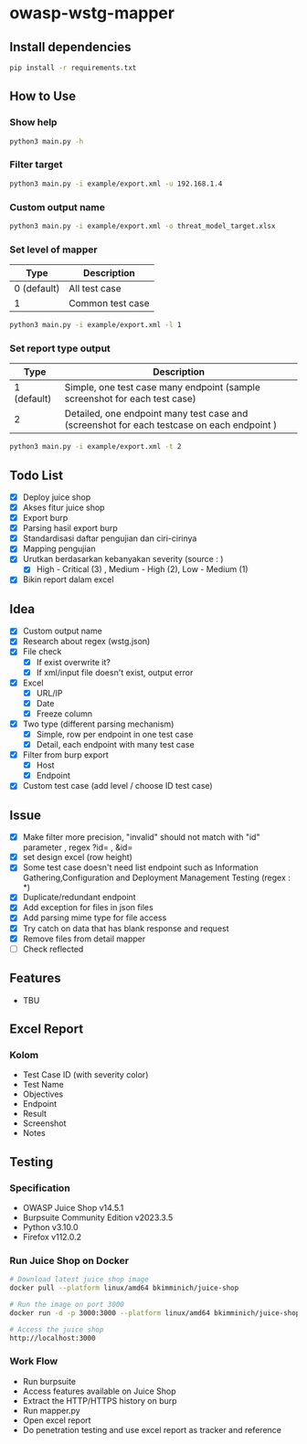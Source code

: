 # owasp-wstg-mapper

## Install dependencies

```bash
pip install -r requirements.txt
```

## How to Use

### Show help

```bash
python3 main.py -h
```

### Filter target

```bash
python3 main.py -i example/export.xml -u 192.168.1.4
```

### Custom output name

```bash
python3 main.py -i example/export.xml -o threat_model_target.xlsx
```

### Set level of mapper

| Type      | Description |
| ----------- | ----------- |
| 0 (default)     |  All test case  |
| 1   | Common test case |

```bash
python3 main.py -i example/export.xml -l 1
```

### Set report type output

| Type      | Description |
| ----------- | ----------- |
| 1 (default)     |  Simple, one test case many endpoint (sample screenshot for each test case)   |
| 2   | Detailed, one endpoint many test case and (screenshot for each testcase on each endpoint )       |

```bash
python3 main.py -i example/export.xml -t 2
```

## Todo List
- [X] Deploy juice shop
- [X] Akses fitur juice shop
- [X] Export burp
- [X] Parsing hasil export burp
- [X] Standardisasi daftar pengujian dan ciri-cirinya
- [X] Mapping pengujian
- [X] Urutkan berdasarkan kebanyakan severity (source : )
	- [X] High - Critical (3) , Medium - High (2), Low - Medium (1)
- [X] Bikin report dalam excel

## Idea
- [X] Custom output name
- [X] Research about regex (wstg.json)
- [X] File check
	- [X] If exist overwrite it?
	- [X] If xml/input file doesn't exist, output error
- [X] Excel
	- [X] URL/IP
	- [X] Date
	- [X] Freeze column
- [X] Two type (different parsing mechanism)
	- [X] Simple, row per endpoint in one test case 
	- [X] Detail, each endpoint with many test case 
- [X] Filter from burp export
	- [X] Host
	- [X] Endpoint
- [X] Custom test case (add level / choose ID test case)

## Issue
- [X] Make filter more precision, "invalid" should not match with "id" parameter , regex ?id= , &id=
- [X] set design excel (row height)
- [X] Some test case doesn't need list endpoint such as Information Gathering,Configuration and Deployment Management Testing (regex : *)
- [X] Duplicate/redundant endpoint
- [X] Add exception for files in json files
- [X] Add parsing mime type for file access
- [X] Try catch on data that has blank response and request
- [X] Remove files from detail mapper
- [ ] Check reflected

## Features
- TBU

## Excel Report

### Kolom
- Test Case ID (with severity color)
- Test Name
- Objectives
- Endpoint
- Result
- Screenshot
- Notes

## Testing

### Specification
- OWASP Juice Shop v14.5.1
- Burpsuite Community Edition v2023.3.5
- Python v3.10.0
- Firefox v112.0.2

### Run Juice Shop on Docker

```bash
# Download latest juice shop image
docker pull --platform linux/amd64 bkimminich/juice-shop

# Run the image on port 3000
docker run -d -p 3000:3000 --platform linux/amd64 bkimminich/juice-shop

# Access the juice shop
http://localhost:3000
```

### Work Flow
- Run burpsuite
- Access features available on Juice Shop
- Extract the HTTP/HTTPS history on burp
- Run mapper.py
- Open excel report
- Do penetration testing and use excel report as tracker and reference

